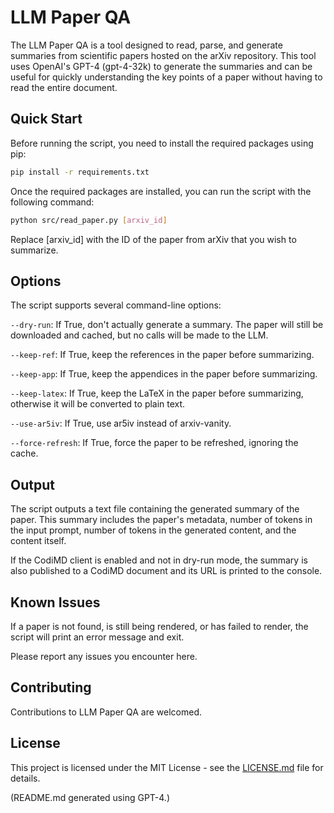 # LLM Paper QA
The LLM Paper QA is a tool designed to read, parse, and generate summaries from scientific papers hosted on the arXiv repository. This tool uses OpenAI's GPT-4 (gpt-4-32k) to generate the summaries and can be useful for quickly understanding the key points of a paper without having to read the entire document.

## Quick Start
Before running the script, you need to install the required packages using pip:

```bash
pip install -r requirements.txt
```

Once the required packages are installed, you can run the script with the following command:

```bash
python src/read_paper.py [arxiv_id]
```

Replace [arxiv_id] with the ID of the paper from arXiv that you wish to summarize.

## Options
The script supports several command-line options:

`--dry-run`: If True, don't actually generate a summary. The paper will still be downloaded and cached, but no calls will be made to the LLM.

`--keep-ref`: If True, keep the references in the paper before summarizing.

`--keep-app`: If True, keep the appendices in the paper before summarizing.

`--keep-latex`: If True, keep the LaTeX in the paper before summarizing, otherwise it will be converted to plain text.

`--use-ar5iv`: If True, use ar5iv instead of arxiv-vanity.

`--force-refresh`: If True, force the paper to be refreshed, ignoring the cache.

## Output
The script outputs a text file containing the generated summary of the paper. This summary includes the paper's metadata, number of tokens in the input prompt, number of tokens in the generated content, and the content itself.

If the CodiMD client is enabled and not in dry-run mode, the summary is also published to a CodiMD document and its URL is printed to the console.

## Known Issues
If a paper is not found, is still being rendered, or has failed to render, the script will print an error message and exit.

Please report any issues you encounter here.

## Contributing
Contributions to LLM Paper QA are welcomed.

## License
This project is licensed under the MIT License - see the [LICENSE.md](LICENSE.md) file for details.

(README.md generated using GPT-4.)
